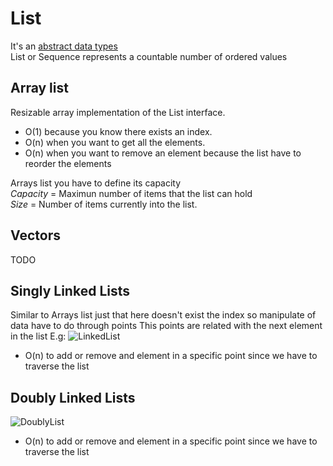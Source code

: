 # List
It's an [abstract data types](https://en.wikipedia.org/wiki/Abstract_data_type) <br>
List or Sequence represents a countable number of ordered values

## Array list

Resizable array implementation of the List interface.
 * O(1) because you know there exists an index.
 * O(n) when you want to get all the elements.
 * O(n) when you want to remove an element because the list have to  reorder the elements

Arrays list you have to define its capacity <br>
*Capacity*  = Maximun number of items that the list can hold <br>
*Size* = Number of items currently into the list.


## Vectors
TODO

## Singly Linked Lists

Similar to Arrays list just that here doesn't exist the index so manipulate of data have to do through  points
This points are related with the next element in the list E.g:
![LinkedList](https://upload.wikimedia.org/wikipedia/commons/thumb/6/6d/Singly-linked-list.svg/408px-Singly-linked-list.svg.png "SinglyLinkedList")

* O(n) to add or remove and element in a specific point since we have to traverse the list

## Doubly Linked Lists


![DoublyList](https://upload.wikimedia.org/wikipedia/commons/thumb/5/5e/Doubly-linked-list.svg/610px-Doubly-linked-list.svg.png "DoublyLinkedList")
* O(n) to add or remove and element in a specific point since we have to traverse the list



